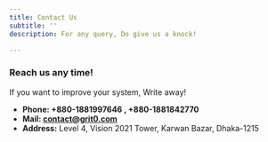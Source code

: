 ```yaml
---
title: Contact Us
subtitle: ''
description: For any query, Do give us a knock!

---
```

### Reach us any time!

If you want to improve your system,  Write away!


* **Phone: +880-1881997646 , +880-1881842770**
* **Mail: contact@grit0.com**
* **Address:**  Level 4, Vision 2021 Tower, Karwan Bazar, Dhaka-1215
